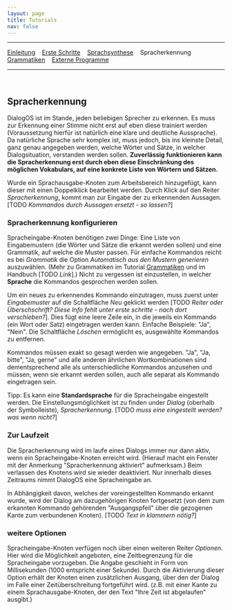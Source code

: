 ```yaml
---
layout: page
title: Tutorials
nav: false
---
```


---
[Einleitung](/tutorials.html) &nbsp;&nbsp; [Erste Schritte](ersteschritte.html) &nbsp;&nbsp; [Sprachsynthese](sprachsynthese.html) &nbsp;&nbsp; Spracherkennung &nbsp;&nbsp; [Grammatiken](grammatiken.html) &nbsp;&nbsp; [Externe Programme](extprogramme.html)

---
&nbsp;
## Spracherkennung

DialogOS ist im Stande, jeden beliebigen Sprecher zu erkennen. Es muss zur Erkennung einer Stimme nicht erst auf eben diese trainiert werden (Voraussetzung hierfür ist natürlich eine klare und deutliche Aussprache).  
Da natürliche Sprache sehr komplex ist, muss jedoch, bis ins kleinste Detail, ganz genau angegeben werden, welche Wörter und Sätze, in welcher Dialogsituation, verstanden werden sollen. **Zuverlässig funktionieren kann die Spracherkennung erst durch eben diese Einschränkung des möglichen Vokabulars, auf eine konkrete Liste von Wörtern und Sätzen.**

<!--
(wie schon zuvor erwähnt: Bei neu hinzugefügten Spracheingabe-Knoten werden anfangs keine Ausgangspfeile angezeigt, da diese von der Anzahl der zu erkennenden Sprachkommandos abhängen.) 
-->

Wurde ein Sprachausgabe-Knoten zum Arbeitsbereich hinzugefügt, kann dieser mit einen Doppelklick bearbeitet werden. Durch Klick auf den Reiter *Spracherkennung*, kommt man zur Eingabe der zu erkennenden Aussagen. [TODO *Kommandos durch Aussagen ersetzt - so lassen?*]

### Spracherkennung konfigurieren
Spracheingabe-Knoten benötigen zwei Dinge: Eine Liste von Eingabemustern (die Wörter und Sätze die erkannt werden sollen) und eine Grammatik, auf welche die Muster passen. 
Für einfache Kommandos reicht es bei *Grammatik* die Option *Automatisch aus den Mustern generieren* auszuwählen. (Mehr zu Grammatiken im Tutorial [Grammatiken](grammatiken.html) und im Handbuch [TODO *Link*].) Nicht zu vergessen ist einzustellen, in welcher **Sprache** die Kommandos gesprochen werden sollen.
 
Um ein neues zu erkennendes Kommando einzutragen, muss zuerst unter *Eingabemuster* auf die Schaltfläche *Neu* geklickt werden [TODO *Reiter oder Überschschrift? Diese Info fehlt unter erste schritte - nach dort verschieben?*]. Dies fügt eine leere Zeile ein, in die jeweils ein Kommando (ein Wort oder Satz) eingetragen werden kann. Einfache Beispiele: "Ja", "Nein". Die Schaltfläche *Löschen* ermöglicht es, ausgewählte Kommandos zu entfernen. 

Kommandos müssen exakt so gesagt werden wie angegeben. "Ja", "Ja, bitte", "Ja, gerne" und alle anderen ähnlichen Wortkombinationen sind dementsprechend alle als unterschiedliche Kommandos anzusehen und müssen, wenn sie erkannt werden sollen, auch alle separat als Kommando eingetragen sein.

Tipp: Es kann eine **Standardsprache** für die Spracheingabe eingestellt werden. Die Einstellungsmöglichkeit ist zu finden under *Dialog* (oberhalb der Symbolleiste), *Spracherkennung*. [TODO *muss eine eingestellt werden? was wenn nicht?*]

### Zur Laufzeit
Die Spracherkennung wird im laufe eines Dialogs immer nur dann aktiv, wenn ein Spracheingabe-Knoten erreicht wird. (Hierauf macht ein Fenster mit der Anmerkung "Spracherkennung aktiviert" aufmerksam.) Beim verlassen des Knotens wird sie wieder deaktiviert. Nur innerhalb dieses Zeitraums nimmt DialogOS eine Spracheingabe an.

In Abhängigkeit davon, welches der voreingestellten Kommando erkannt wurde, wird der Dialog am dazugehörigen Knoten fortgesetzt (von dem zum erkannten Kommando gehörenden "Ausgangspfeil" über die gezogenen Kante zum verbundenen Knoten). [TODO *Text in klammern nötig?*]

### weitere Optionen
Spracheingabe-Knoten verfügen noch über einen weiteren Reiter *Optionen*. Hier wird die Möglichkeit angeboten, eine Zeitbegrenzung für die Spracheingabe vorzugeben. Die Angabe geschieht in Form von Millisekunden (1000 entspricht einer Sekunde). Durch die Aktivierung dieser Option erhält der Knoten einen zusätzlichen Ausgang, über den der Dialog im Falle einer Zeitüberschreitung fortgeführt wird. (z.B. mit einer Kante zu einem Sprachausgabe-Knoten, der den Text "Ihre Zeit ist abgelaufen" ausgibt.) 

